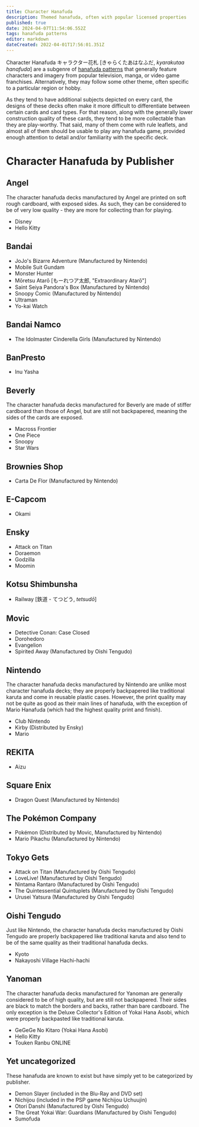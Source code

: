 ```yaml
---
title: Character Hanafuda
description: Themed hanafuda, often with popular licensed properties
published: true
date: 2024-04-07T11:54:06.552Z
tags: hanafuda patterns
editor: markdown
dateCreated: 2022-04-01T17:56:01.351Z
---
```


Character Hanafuda キャラクター花札 [きゃらくたあはなふだ, *kyarakutaa hanafuda*] are a subgenre of [hanafuda patterns](/en/hanafuda/patterns) that generally feature characters and imagery from popular television, manga, or video game franchises. Alternatively, they may follow some other theme, often specific to a particular region or hobby.

As they tend to have additional subjects depicted on every card, the designs of these decks often make it more difficult to differentiate between certain cards and card types. For that reason, along with the generally lower construction quality of these cards, they tend to be more collectable than they are play-worthy. That said, many of them come with rule leaflets, and almost all of them should be usable to play any hanafuda game, provided enough attention to detail and/or familiarity with the specific deck.

# Character Hanafuda by Publisher

## Angel
The character hanafuda decks manufactured by Angel are printed on soft rough cardboard, with exposed sides. As such, they can be considered to be of very low quality - they are more for collecting than for playing.
- Disney
- Hello Kitty


## Bandai
- JoJo's Bizarre Adventure
	(Manufactured by Nintendo)
- Mobile Suit Gundam
- Monster Hunter
- Mōretsu Atarō [もーれつア太郎, "Extraordinary Atarō"]
- Saint Seiya Pandora's Box
	(Manufactured by Nintendo)
- Snoopy Comic
	(Manufactured by Nintendo)
- Ultraman
- Yo-kai Watch


## Bandai Namco
- The Idolmaster Cinderella Girls
	(Manufactured by Nintendo)
  
## BanPresto
- Inu Yasha

## Beverly
The character hanafuda decks manufactured for Beverly are made of stiffer cardboard than those of Angel, but are still not backpapered, meaning the sides of the cards are exposed.
- Macross Frontier
- One Piece
- Snoopy
- Star Wars


## Brownies Shop
- Carta De Flor
	(Manufactured by Nintendo)

## E-Capcom
- Okami

## Ensky
- Attack on Titan
- Doraemon
- Godzilla
- Moomin

## Kotsu Shimbunsha
- Railway [鉄道 - てつどう, *tetsudō*]

## Movic
- Detective Conan: Case Closed
- Dorohedoro
- Evangelion
- Spirited Away
	(Manufactured by Oishi Tengudo)

## Nintendo
The character hanafuda decks manufactured by Nintendo are unlike most character hanafuda decks; they are properly backpapered like traditional karuta and come in reusable plastic cases. However, the print quality may not be quite as good as their main lines of hanafuda, with the exception of Mario Hanafuda (which had the highest quality print and finish).
- Club Nintendo
- Kirby
	(Distributed by Ensky)
- Mario

## REKITA
- Aizu

## Square Enix
- Dragon Quest
	(Manufactured by Nintendo)

## The Pokémon Company
- Pokémon
	(Distributed by Movic, Manufactured by Nintendo)
- Mario Pikachu
	(Manufactured by Nintendo)
  
## Tokyo Gets
- Attack on Titan
	(Manufactured by Oishi Tengudo)
- LoveLive!
	(Manufactured by Oishi Tengudo)
- Nintama Rantaro
	(Manufactured by Oishi Tengudo) 
- The Quintessential Quintuplets
	(Manufactured by Oishi Tengudo)
- Urusei Yatsura
	(Manufactured by Oishi Tengudo)

## Oishi Tengudo
Just like Nintendo, the character hanafuda decks manufactured by Oishi Tengudo are properly backpapered like traditional karuta and also tend to be of the same quality as their traditional hanafuda decks. 
- Kyoto
- Nakayoshi Village Hachi-hachi

## Yanoman
The character hanafuda decks manufactured for Yanoman are generally considered to be of high quality, but are still not backpapered. Their sides are black to match the borders and backs, rather than bare cardboard. The only exception is the Deluxe Collector's Edition of Yokai Hana Asobi, which were properly backpasted like traditional karuta.
- GeGeGe No Kitaro (Yokai Hana Asobi)
- Hello Kitty
- Touken Ranbu ONLINE


## Yet uncategorized
These hanafuda are known to exist but have simply yet to be categorized by publisher.

- Demon Slayer (included in the Blu-Ray and DVD set)
- Nichijou (included in the PSP game Nichijou Uchuujin)
- Otori Danshi
	(Manufactured by Oishi Tengudo)
- The Great Yokai War: Guardians
	(Manufactured by Oishi Tengudo)
- Sumofuda

